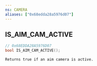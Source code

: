 ```yaml
---
ns: CAMERA
aliases: ["0x68edda28a5976d07"]
---
```

## IS_AIM_CAM_ACTIVE

```c
// 0x68EDDA28A5976D07
bool IS_AIM_CAM_ACTIVE();
```

```
Returns true if an aim camera is active.
```
